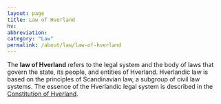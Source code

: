 ```yaml
---
layout: page
title: Law of Hverland
hv: 
abbreviation: 
category: "Law"
permalink: /about/law/law-of-hverland
---
```


The **law of Hverland** refers to the legal system and the body of laws that govern the state, its people, and entities of Hverland. Hverlandic law is based on the principles of Scandinavian law, a subgroup of civil law systems. The essence of the Hverlandic legal system is described in the [Constitution of Hverland](/HUN/about/law/constitution). 
